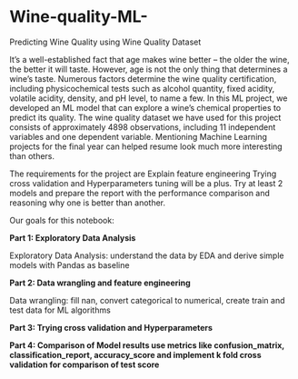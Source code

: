 # Wine-quality-ML-
Predicting Wine Quality using Wine Quality Dataset

It’s a well-established fact that age makes wine better – the older the wine, the better it will taste. However, age is not the only thing that determines a wine’s taste. Numerous factors determine the wine quality certification, including physicochemical tests such as alcohol quantity, fixed acidity, volatile acidity, density, and pH level, to name a few. In this ML project, we developed an ML model that can explore a wine’s chemical properties to predict its quality. The wine quality dataset we have used for this project consists of approximately 4898 observations, including 11 independent variables and one dependent variable. Mentioning Machine Learning projects for the final year can helped resume look much more interesting than others.

The requirements for the project are
Explain feature engineering Trying cross validation and Hyperparameters tuning will be a plus. Try at least 2 models and prepare the report with the performance comparison and reasoning why one is better than another.

Our goals for this notebook:

<b>Part 1: Exploratory Data Analysis </b>

Exploratory Data Analysis: understand the data by EDA and derive simple models with Pandas as baseline

<b>Part 2: Data wrangling and feature engineering</b>

Data wrangling: fill nan, convert categorical to numerical, create train and test data for ML algorithms

<b>Part 3: Trying cross validation and Hyperparameters</b>

<b>Part 4: Comparison of Model results use metrics like confusion_matrix, classification_report, accuracy_score and implement k fold cross validation for comparison of test score</b>

